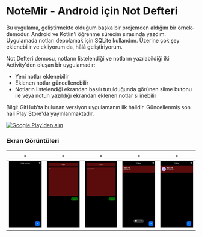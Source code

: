 # NoteMir - Android için Not Defteri
Bu uygulama, geliştirmekte olduğum başka bir projemden aldığım bir örnek-demodur. Android ve Kotlin'i öğrenme sürecim sırasında yazdım.
Uygulamada notları depolamak için SQLite kullandım. Üzerine çok şey eklenebilir ve ekliyorum da, hâlâ geliştiriyorum.

Not Defteri demosu, notların listelendiği ve notların yazılabildiği iki Activity'den oluşan bir uygulamadır:
- Yeni notlar eklenebilir
- Eklenen notlar güncellenebilir
- Notların listelendiği ekrandan basılı tutulduğunda görünen silme butonu ile veya notun yazıldığı ekrandan eklenen notlar silinebilir

Bilgi: GitHub'ta bulunan versiyon uygulamanın ilk halidir. Güncellenmiş son hali Play Store'da yayınlanmaktadır.

[<img src="https://play.google.com/intl/en_us/badges/static/images/badges/tr_badge_web_generic.png"
      alt="Google Play'den alın"
      height="80">](https://play.google.com/store/apps/details?id=com.emir.notdefteri&pcampaignid=pcampaignidMKT-Other-global-all-co-prtnr-py-PartBadge-Mar2515-1)

### Ekran Görüntüleri

| - | - | - | - | - |
| ------ | ----- | ------ | ----- | ----- |
| ![image1](image/1.jpg) | ![image2](image/2.jpg) | ![image3](image/3.jpg) | ![image4](image/4.jpg) | ![image5](image/5.jpg) |
